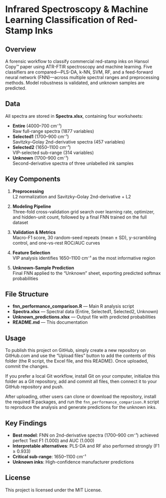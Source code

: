# Infrared Spectroscopy & Machine Learning Classification of Red-Stamp Inks

## Overview
A forensic workflow to classify commercial red-stamp inks on Hansol Copy™ paper using ATR-FTIR spectroscopy and machine learning. Five classifiers are compared—PLS-DA, k-NN, SVM, RF, and a feed-forward neural network (FNN)—across multiple spectral ranges and preprocessing methods. Model robustness is validated, and unknown samples are predicted.

## Data
All spectra are stored in **Spectra.xlsx**, containing four worksheets:

- **Entire** (4000–700 cm⁻¹)  
  Raw full-range spectra (1877 variables)  
- **Selected1** (1700–900 cm⁻¹)  
  Savitzky–Golay 2nd-derivative spectra (457 variables)  
- **Selected2** (1650–1100 cm⁻¹)  
  VIP-selected sub-range (314 variables)  
- **Unknown** (1700–900 cm⁻¹)  
  Second-derivative spectra of three unlabelled ink samples  

## Key Components

1. **Preprocessing**  
   L2 normalization and Savitzky–Golay 2nd-derivative + L2  

2. **Modeling Pipeline**  
   Three-fold cross-validation grid search over learning rate, optimizer, and hidden-unit count, followed by a final FNN trained on the full dataset  

3. **Validation & Metrics**  
   Macro-F1 score, 30 random-seed repeats (mean ± SD), y-scrambling control, and one-vs-rest ROC/AUC curves  

4. **Feature Selection**  
   VIP analysis identifies 1650–1100 cm⁻¹ as the most informative region  

5. **Unknown-Sample Prediction**  
   Final FNN applied to the “Unknown” sheet, exporting predicted softmax probabilities  

## File Structure

- **fnn_performance_comparison.R** &mdash; Main R analysis script  
- **Spectra.xlsx** &mdash; Spectral data (Entire, Selected1, Selected2, Unknown)  
- **Unknown_predictions.xlsx** &mdash; Output file with predicted probabilities  
- **README.md** &mdash; This documentation  

## Usage
To publish this project on GitHub, simply create a new repository on GitHub.com and use the “Upload files” button to add the contents of this folder (the R script, the Excel file, and this README). Once uploaded, commit the changes. 

If you prefer a local Git workflow, install Git on your computer, initialize this folder as a Git repository, add and commit all files, then connect it to your GitHub repository and push.

After uploading, other users can clone or download the repository, install the required R packages, and run the `fnn_performance_comparison.R` script to reproduce the analysis and generate predictions for the unknown inks.

## Key Findings

- **Best model**: FNN on 2nd-derivative spectra (1700–900 cm⁻¹) achieved perfect Test F1 (1.000) and AUC (1.000)  
- **Interpretable alternatives**: PLS-DA and RF also performed strongly (F1 ≥ 0.933)  
- **Critical sub-range**: 1650–1100 cm⁻¹  
- **Unknown inks**: High-confidence manufacturer predictions  

## License
This project is licensed under the MIT License.  
